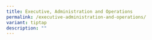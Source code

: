 ```yaml
---
title: Executive, Administration and Operations
permalink: /executive-administration-and-operations/
variant: tiptap
description: ""
---
```

